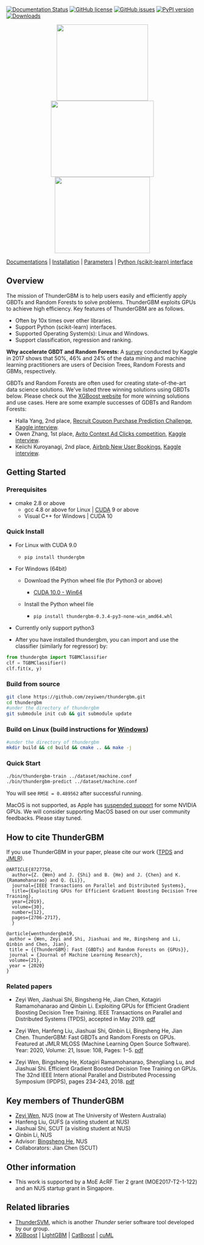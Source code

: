 [![Documentation Status](https://readthedocs.org/projects/thundergbm/badge/?version=latest)](https://thundergbm.readthedocs.org)
[![GitHub license](https://img.shields.io/badge/license-apache2-yellowgreen)](./LICENSE)
[![GitHub issues](https://img.shields.io/github/issues/xtra-computing/thundergbm.svg)](https://github.com/xtra-computing/thundergbm/issues)
[![PyPI version](https://badge.fury.io/py/thundergbm.svg)](https://badge.fury.io/py/thundergbm)
[![Downloads](https://pepy.tech/badge/thundergbm)](https://pepy.tech/project/thundergbm)

<div align="center">
<img src="https://github.com/zeyiwen/thundergbm/blob/master/docs/_static/tgbm-logo.png" width="240" height="200" align=left/>
<img src="https://github.com/zeyiwen/thundergbm/blob/master/docs/_static/lang-logo-tgbm.png" width="270" height="200" align=left/>
<img src="https://github.com/zeyiwen/thundergbm/blob/master/docs/_static/overall.png" width="250" height="200" align=left/>
</div>

[Documentations](docs/index.md) | [Installation](docs/how-to.md#how-to-install-thundergbm) | [Parameters](docs/parameters.md) | [Python (scikit-learn) interface](python/README.md)

## Overview
The mission of ThunderGBM is to help users easily and efficiently apply GBDTs and Random Forests to solve problems. ThunderGBM exploits GPUs to achieve high efficiency. Key features of ThunderGBM are as follows.
* Often by 10x times over other libraries.
* Support Python (scikit-learn) interfaces.
* Supported Operating System(s): Linux and Windows.
* Support classification, regression and ranking.

**Why accelerate GBDT and Random Forests**: A [survey](https://www.kaggle.com/amberthomas/kaggle-2017-survey-results) conducted by Kaggle in 2017 shows that 50%, 46% and 24% of the data mining and machine learning practitioners are users of Decision Trees, Random Forests and GBMs, respectively. 


GBDTs and Random Forests are often used for creating state-of-the-art data science solutions. We've listed three winning solutions using GBDTs below. Please check out the [XGBoost website](https://github.com/dmlc/xgboost/blob/master/demo/README.md#machine-learning-challenge-winning-solutions) for more winning solutions and use cases. Here are some example successes of GDBTs and Random Forests:

- Halla Yang, 2nd place, [Recruit Coupon Purchase Prediction Challenge](https://www.kaggle.com/c/coupon-purchase-prediction), [Kaggle interview](http://blog.kaggle.com/2015/10/21/recruit-coupon-purchase-winners-interview-2nd-place-halla-yang/).
- Owen Zhang, 1st place, [Avito Context Ad Clicks competition](https://www.kaggle.com/c/avito-context-ad-clicks), [Kaggle interview](http://blog.kaggle.com/2015/08/26/avito-winners-interview-1st-place-owen-zhang/).
- Keiichi Kuroyanagi, 2nd place, [Airbnb New User Bookings](https://www.kaggle.com/c/airbnb-recruiting-new-user-bookings), [Kaggle interview](http://blog.kaggle.com/2016/03/17/airbnb-new-user-bookings-winners-interview-2nd-place-keiichi-kuroyanagi-keiku/).

## Getting Started

### Prerequisites
* cmake 2.8 or above 
    * gcc 4.8 or above for Linux | [CUDA](https://developer.nvidia.com/cuda-downloads) 9 or above
    * Visual C++ for Windows | CUDA 10

### Quick Install
* For Linux with CUDA 9.0
    * `pip install thundergbm`
    
* For Windows (64bit)
    - Download the Python wheel file (for Python3 or above)
    
        * [CUDA 10.0 - Win64](https://github.com/Xtra-Computing/thundergbm/blob/master/python/dist/thundergbm-0.3.12-py2-none-win_amd64.whl)

    - Install the Python wheel file
    
        * `pip install thundergbm-0.3.4-py3-none-win_amd64.whl`
* Currently only support python3
* After you have installed thundergbm, you can import and use the classifier (similarly for regressor) by:
```python
from thundergbm import TGBMClassifier
clf = TGBMClassifier()
clf.fit(x, y)
```
### Build from source
```bash
git clone https://github.com/zeyiwen/thundergbm.git
cd thundergbm
#under the directory of thundergbm
git submodule init cub && git submodule update
```
### Build on Linux (build instructions for [Windows](docs/how-to.md#build-on-windows))
```bash
#under the directory of thundergbm
mkdir build && cd build && cmake .. && make -j
```

### Quick Start
```bash
./bin/thundergbm-train ../dataset/machine.conf
./bin/thundergbm-predict ../dataset/machine.conf
```
You will see `RMSE = 0.489562` after successful running.

MacOS is not supported, as Apple has [suspended support](https://www.forbes.com/sites/marcochiappetta/2018/12/11/apple-turns-its-back-on-customers-and-nvidia-with-macos-mojave/#5b8d3c7137e9) for some NVIDIA GPUs. We will consider supporting MacOS based on our user community feedbacks. Please stay tuned.

## How to cite ThunderGBM
If you use ThunderGBM in your paper, please cite our work ([TPDS](https://zeyiwen.github.io/papers/tpds19_gpugbdt.pdf) and [JMLR](https://github.com/Xtra-Computing/thundergbm/blob/master/thundergbm-full.pdf)).
```
@ARTICLE{8727750,
  author={Z. {Wen} and J. {Shi} and B. {He} and J. {Chen} and K. {Ramamohanarao} and Q. {Li}},
  journal={IEEE Transactions on Parallel and Distributed Systems}, 
  title={Exploiting GPUs for Efficient Gradient Boosting Decision Tree Training}, 
  year={2019},
  volume={30},
  number={12},
  pages={2706-2717},
  }

@article{wenthundergbm19,
 author = {Wen, Zeyi and Shi, Jiashuai and He, Bingsheng and Li, Qinbin and Chen, Jian},
 title = {{ThunderGBM}: Fast {GBDTs} and Random Forests on {GPUs}},
 journal = {Journal of Machine Learning Research},
 volume={21},
 year = {2020}
}
```
### Related papers
* Zeyi Wen, Jiashuai Shi, Bingsheng He, Jian Chen, Kotagiri Ramamohanarao and Qinbin Li. Exploiting GPUs for Efficient Gradient Boosting Decision Tree Training. IEEE Transactions on Parallel and Distributed Systems (TPDS), accepted in May 2019. [pdf](https://zeyiwen.github.io/papers/tpds19_gpugbdt.pdf)

* Zeyi Wen, Hanfeng Liu, Jiashuai Shi, Qinbin Li, Bingsheng He, Jian Chen. ThunderGBM: Fast GBDTs and Random Forests on GPUs. Featured at JMLR MLOSS (Machine Learning Open Source Software). Year: 2020, Volume: 21, Issue: 108, Pages: 1−5. [pdf](https://github.com/Xtra-Computing/thundergbm/blob/master/thundergbm-full.pdf)

* Zeyi Wen, Bingsheng He, Kotagiri Ramamohanarao, Shengliang Lu, and Jiashuai Shi. Efficient Gradient Boosted Decision Tree Training on GPUs. The 32nd IEEE Intern
ational Parallel and Distributed Processing Symposium (IPDPS), pages 234-243, 2018. [pdf](https://www.comp.nus.edu.sg/~hebs/pub/IPDPS18-GPUGBDT.pdf)


## Key members of ThunderGBM
* [Zeyi Wen](https://zeyiwen.github.io), NUS (now at The University of Western Australia)
* Hanfeng Liu, GUFS (a visting student at NUS)
* Jiashuai Shi, SCUT (a visiting student at NUS)
* Qinbin Li, NUS
* Advisor: [Bingsheng He](https://www.comp.nus.edu.sg/~hebs/), NUS
* Collaborators: Jian Chen (SCUT)

## Other information
* This work is supported by a MoE AcRF Tier 2 grant (MOE2017-T2-1-122) and an NUS startup grant in Singapore.

## Related libraries
* [ThunderSVM](https://github.com/Xtra-Computing/thundersvm), which is another *Thunder* serier software tool developed by our group.
* [XGBoost](https://github.com/dmlc/xgboost) | [LightGBM](https://github.com/Microsoft/LightGBM) | [CatBoost](https://github.com/catboost/catboost) | [cuML](https://github.com/rapidsai/cuml)
